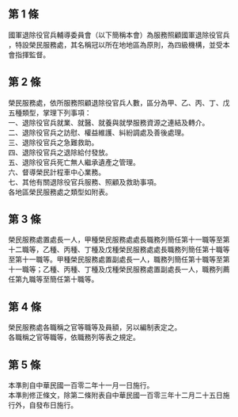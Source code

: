 第 1 條
-------
國軍退除役官兵輔導委員會（以下簡稱本會）為服務照顧國軍退除役官兵  
，特設榮民服務處，其名稱冠以所在地地區為原則，為四級機構，並受本  
會指揮監督。

第 2 條
-------
榮民服務處，依所服務照顧退除役官兵人數，區分為甲、乙、丙、丁、戊  
五種類型，掌理下列事項：  
一、退除役官兵就業、就醫、就養與就學服務資源之連結及轉介。  
二、退除役官兵之訪慰、權益維護、糾紛調處及善後處理。  
三、退除役官兵之急難救助。  
四、退除役官兵之退除給付發放。  
五、退除役官兵死亡無人繼承遺產之管理。  
六、督導榮民計程車中心業務。  
七、其他有關退除役官兵服務、照顧及救助事項。  
各地區榮民服務處之類型如附表。

第 3 條
-------
榮民服務處置處長一人，甲種榮民服務處處長職務列簡任第十一職等至第  
十二職等，乙種、丙種、丁種及戊種榮民服務處處長職務列簡任第十職等  
至第十一職等。甲種榮民服務處置副處長一人，職務列簡任第十職等至第  
十一職等；乙種、丙種、丁種及戊種榮民服務處置副處長一人，職務列薦  
任第九職等至簡任第十職等。

第 4 條
-------
榮民服務處各職稱之官等職等及員額，另以編制表定之。  
各職稱之官等職等，依職務列等表之規定。

第 5 條
-------
本準則自中華民國一百零二年十一月一日施行。  
本準則修正條文，除第二條附表自中華民國一百零三年十二月二十五日施  
行外，自發布日施行。

